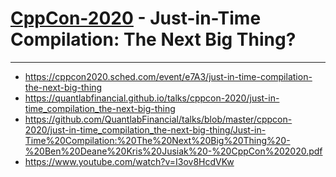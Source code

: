 # [CppCon-2020](https://cppcon.org/) - Just-in-Time Compilation: The Next Big Thing?
---

* https://cppcon2020.sched.com/event/e7A3/just-in-time-compilation-the-next-big-thing
* https://quantlabfinancial.github.io/talks/cppcon-2020/just-in-time_compilation_the-next-big-thing
* https://github.com/QuantlabFinancial/talks/blob/master/cppcon-2020/just-in-time_compilation_the-next-big-thing/Just-in-Time%20Compilation:%20The%20Next%20Big%20Thing%20-%20Ben%20Deane%20Kris%20Jusiak%20-%20CppCon%202020.pdf
* https://www.youtube.com/watch?v=I3ov8HcdVKw
